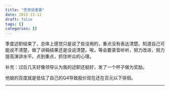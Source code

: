 ```yaml
---
title: "愿景很重要"
date: 2012-11-12
draft: false
tags: []
categories: []
---
```


季度述职结束了，总体上感觉只是说了些没用的，重点没有表达清楚。知道自己可能说不清楚，做了讲稿结果还是没说清楚。唉，等会要录音听听，努力改进，努力提高演讲水平。点到重点，抓住听众的心理。



补充：过后几天好像领导认为我的述职还挺好，发了一个杯子做为奖励。

他娘的百度就是低估了自己的Q4导致股价现在还在百元以下徘徊。
 
- - -
 